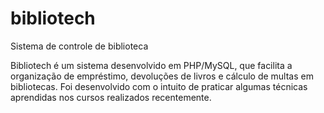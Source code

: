 # bibliotech
Sistema de controle de biblioteca

Bibliotech é um sistema desenvolvido em PHP/MySQL, que facilita a organização de empréstimo, devoluções de livros e cálculo de multas em bibliotecas.
Foi desenvolvido com o intuito de praticar algumas técnicas aprendidas nos cursos realizados recentemente.

